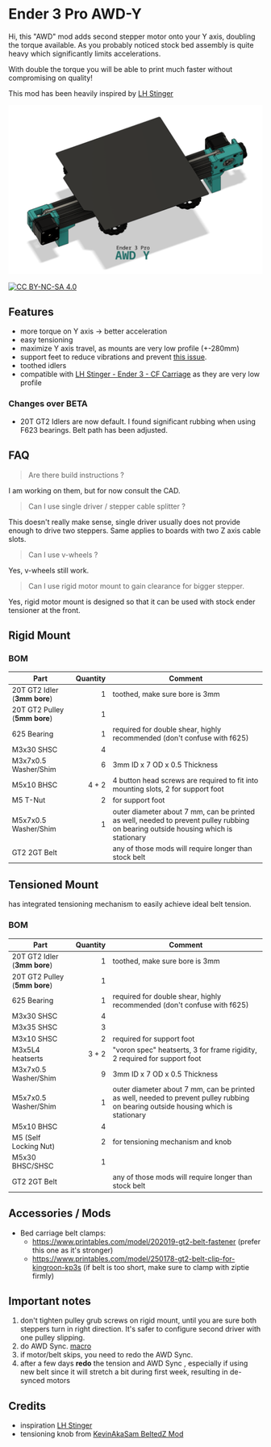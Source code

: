 
# Ender 3 Pro AWD-Y

Hi, this "AWD" mod adds second stepper motor onto your Y axis, doubling the torque available. As you probably noticed stock bed assembly is quite heavy which significantly limits accelerations. 

With double the torque you will be able to print much faster without compromising on quality!

This mod has been heavily inspired by [LH Stinger](https://github.com/lhndo/LH-Stinger/tree/main)

![Image of Y axis with two stepper motors](Images/cover.png)  

[![CC BY-NC-SA 4.0][cc-by-nc-sa-shield]][cc-by-nc-sa]

[cc-by-nc-sa]: http://creativecommons.org/licenses/by-nc-sa/4.0/
[cc-by-nc-sa-image]: https://licensebuttons.net/l/by-nc-sa/4.0/88x31.png
[cc-by-nc-sa-shield]: https://img.shields.io/badge/License-CC%20BY--NC--SA%204.0-lightgrey.svg

## Features
- more torque on Y axis -> better acceleration
- easy tensioning
- maximize Y axis travel, as mounts are very low profile (+-280mm)
- support feet to reduce vibrations and prevent [this issue](https://youtu.be/1tBwaWnOHKY?si=pGgoMI5P9Bu9fiOg&t=324).
- toothed idlers
- compatible with [LH Stinger - Ender 3 - CF Carriage](https://discord.com/channels/1167067314781429831/1209625504425054271) as they are very low profile

### Changes over BETA
- 20T GT2 Idlers are now default. I found significant rubbing when using F623 bearings. Belt path has been adjusted.

## FAQ

> Are there build instructions ? 

I am working on them, but for now consult the CAD.

> Can I use single driver / stepper cable splitter ?

This doesn't really make sense, single driver usually does not provide enough to drive two steppers. Same applies to boards with two Z axis cable slots.

> Can I use v-wheels ?

Yes, v-wheels still work. 

> Can I use rigid motor mount to gain clearance for bigger stepper.

Yes, rigid motor mount is designed so that it can be used with stock ender tensioner at the front.

## Rigid Mount 

### BOM

| Part                            | Quantity | Comment                                                                                                                     |
| ------------------------------- | -------: | --------------------------------------------------------------------------------------------------------------------------- |
| 20T GT2 Idler (**3mm bore**)    |        1 | toothed, make sure bore is 3mm                                                                                              |
| 20T GT2 Pulley (**5mm bore**)   |        1 |                                                                                                                             |
| 625 Bearing                     |        1 | required for double shear, highly recommended (don't confuse with f625)                                                     |
| M3x30 SHSC                      |        4 |                                                                                                                             |
| M3x7x0.5 Washer/Shim            |        6 | 3mm ID x 7 OD x 0.5 Thickness                                                                                               |
| M5x10 BHSC                      |    4 + 2 | 4 button head screws are required to fit into mounting slots, 2 for support foot                                            |
| M5 T-Nut                        |        2 | for support foot                                                                                                            |
| M5x7x0.5 Washer/Shim            |        1 | outer diameter about 7 mm, can be printed as well, needed to prevent pulley rubbing on bearing outside housing which is stationary |
| GT2 2GT Belt                    |          | any of those mods will require longer than stock belt                                                                       |

## Tensioned Mount

has integrated tensioning mechanism to easily achieve ideal belt tension.

### BOM
| Part                            | Quantity | Comment                                                                                                                            |
| ------------------------------- | -------: | ---------------------------------------------------------------------------------------------------------------------------------- |
| 20T GT2 Idler (**3mm bore**)    |        1 | toothed, make sure bore is 3mm                                                                                                     |
| 20T GT2 Pulley (**5mm bore**)   |        1 |                                                                                                                                    |
| 625 Bearing                     |        1 | required for double shear, highly recommended (don't confuse with f625)                                                            |
| M3x30 SHSC                      |        4 |                                                                                                                                    |
| M3x35 SHSC                      |        3 |                                                                                                                                    |
| M3x10 SHSC                      |        2 | required for support foot                                                                                                          |
| M3x5L4 heatserts                |    3 + 2 | "voron spec" heatserts, 3 for frame rigidity, 2 required for support foot                                                          |
| M3x7x0.5 Washer/Shim            |        9 | 3mm ID x 7 OD x 0.5 Thickness                                                                                                      |
| M5x7x0.5 Washer/Shim            |        1 | outer diameter about 7 mm, can be printed as well, needed to prevent pulley rubbing on bearing outside housing which is stationary |
| M5x10 BHSC                      |        4 |                                                                                                                                    |
| M5 (Self Locking Nut)           |        2 | for tensioning mechanism and knob                                                                                                  |
| M5x30 BHSC/SHSC                 |        1 |                                                                                                                                    |
| GT2 2GT Belt                    |          | any of those mods will require longer than stock belt                                                                              |


## Accessories / Mods

- Bed carriage belt clamps: 
  - https://www.printables.com/model/202019-gt2-belt-fastener (prefer this one as it's stronger)
  - https://www.printables.com/model/250178-gt2-belt-clip-for-kingroon-kp3s (if belt is too short, make sure to clamp with ziptie firmly)




## Important notes

1. don't tighten pulley grub screws on rigid mount, until you are sure both steppers turn in right direction. It's safer to configure second driver with one pulley slipping.
2. do AWD Sync. [macro](https://github.com/lhndo/LH-Stinger/blob/main/Config/Klipper_Config/mymacros.cfg#L773)
3. if motor/belt skips, you need to redo the AWD Sync.
4. after a few days **redo** the tension and AWD Sync , especially if using new belt since it will stretch a bit during first week, resulting in de-synced motors

## Credits

- inspiration [LH Stinger](https://github.com/lhndo/LH-Stinger/tree/main) 
- tensioning knob from [KevinAkaSam BeltedZ Mod](https://github.com/kevinakasam/BeltDrivenEnder3)
